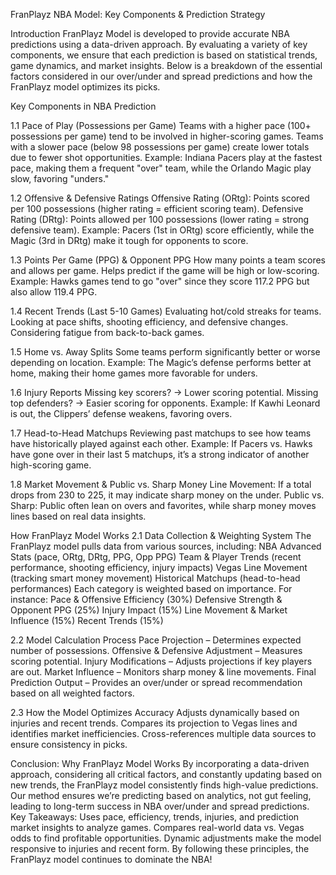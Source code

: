 FranPlayz NBA Model: Key Components & Prediction Strategy

Introduction
FranPlayz Model is developed to provide accurate NBA predictions using a data-driven approach. By evaluating a variety of key components, 
we ensure that each prediction is based on statistical trends, game dynamics, and market insights. 
Below is a breakdown of the essential factors considered in our over/under and spread predictions and how the FranPlayz model optimizes its picks.

Key Components in NBA Prediction

1.1 Pace of Play (Possessions per Game)
Teams with a higher pace (100+ possessions per game) tend to be involved in higher-scoring games.
Teams with a slower pace (below 98 possessions per game) create lower totals due to fewer shot opportunities.
Example: Indiana Pacers play at the fastest pace, making them a frequent "over" team, while the Orlando Magic play slow, favoring "unders."

1.2 Offensive & Defensive Ratings
Offensive Rating (ORtg): Points scored per 100 possessions (higher rating = efficient scoring team).
Defensive Rating (DRtg): Points allowed per 100 possessions (lower rating = strong defensive team).
Example: Pacers (1st in ORtg) score efficiently, while the Magic (3rd in DRtg) make it tough for opponents to score.

1.3 Points Per Game (PPG) & Opponent PPG
How many points a team scores and allows per game.
Helps predict if the game will be high or low-scoring.
Example: Hawks games tend to go "over" since they score 117.2 PPG but also allow 119.4 PPG.

1.4 Recent Trends (Last 5-10 Games)
Evaluating hot/cold streaks for teams.
Looking at pace shifts, shooting efficiency, and defensive changes.
Considering fatigue from back-to-back games.

1.5 Home vs. Away Splits
Some teams perform significantly better or worse depending on location.
Example: The Magic’s defense performs better at home, making their home games more favorable for unders.

1.6 Injury Reports
Missing key scorers? → Lower scoring potential.
Missing top defenders? → Easier scoring for opponents.
Example: If Kawhi Leonard is out, the Clippers’ defense weakens, favoring overs.

1.7 Head-to-Head Matchups
Reviewing past matchups to see how teams have historically played against each other.
Example: If Pacers vs. Hawks have gone over in their last 5 matchups, it’s a strong indicator of another high-scoring game.

1.8 Market Movement & Public vs. Sharp Money
Line Movement: If a total drops from 230 to 225, it may indicate sharp money on the under.
Public vs. Sharp: Public often lean on overs and favorites, while sharp money moves lines based on real data insights.

How FranPlayz Model Works
2.1 Data Collection & Weighting System
The FranPlayz model pulls data from various sources, including:
NBA Advanced Stats (pace, ORtg, DRtg, PPG, Opp PPG)
Team & Player Trends (recent performance, shooting efficiency, injury impacts)
Vegas Line Movement (tracking smart money movement)
Historical Matchups (head-to-head performances)
Each category is weighted based on importance. For instance:
Pace & Offensive Efficiency (30%)
Defensive Strength & Opponent PPG (25%)
Injury Impact (15%)
Line Movement & Market Influence (15%)
Recent Trends (15%)

2.2 Model Calculation Process
Pace Projection – Determines expected number of possessions.
Offensive & Defensive Adjustment – Measures scoring potential.
Injury Modifications – Adjusts projections if key players are out.
Market Influence – Monitors sharp money & line movements.
Final Prediction Output – Provides an over/under or spread recommendation based on all weighted factors.

2.3 How the Model Optimizes Accuracy
Adjusts dynamically based on injuries and recent trends.
Compares its projection to Vegas lines and identifies market inefficiencies.
Cross-references multiple data sources to ensure consistency in picks.

Conclusion: Why FranPlayz Model Works
By incorporating a data-driven approach, considering all critical factors, and constantly updating based on new trends, the FranPlayz model consistently finds high-value predictions.
Our method ensures we’re predicting based on analytics, not gut feeling, leading to long-term success in NBA over/under and spread predictions.
Key Takeaways: Uses pace, efficiency, trends, injuries, and prediction market insights to analyze games. 
Compares real-world data vs. Vegas odds to find profitable opportunities. 
Dynamic adjustments make the model responsive to injuries and recent form.
By following these principles, the FranPlayz model continues to dominate the NBA!
